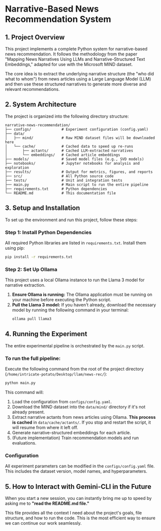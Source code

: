 # Narrative-Based News Recommendation System

## 1. Project Overview

This project implements a complete Python system for narrative-based news recommendation. It follows the methodology from the paper "Mapping News Narratives Using LLMs and Narrative-Structured Text Embeddings," adapted for use with the Microsoft MIND dataset.

The core idea is to extract the underlying narrative structure (the "who did what to whom") from news articles using a Large Language Model (LLM) and then use these structured narratives to generate more diverse and relevant recommendations.

## 2. System Architecture

The project is organized into the following directory structure:

```
narrative-news-recommendation/
├── configs/              # Experiment configuration (config.yaml)
├── data/
│   ├── mind/             # Raw MIND dataset files will be downloaded here
│   └── cache/            # Cached data to speed up re-runs
│       ├── actants/      # Cached LLM-extracted narratives
│       └── embeddings/   # Cached article embeddings
├── models/               # Saved model files (e.g., SVD models)
├── notebooks/            # Jupyter notebooks for analysis and exploration
├── results/              # Output for metrics, figures, and reports
├── src/                  # All Python source code
├── tests/                # Unit and integration tests
├── main.py               # Main script to run the entire pipeline
├── requirements.txt      # Python dependencies
└── README.md             # This documentation file
```

## 3. Setup and Installation

To set up the environment and run this project, follow these steps:

### Step 1: Install Python Dependencies

All required Python libraries are listed in `requirements.txt`. Install them using pip:

```bash
pip install -r requirements.txt
```

### Step 2: Set Up Ollama

This project uses a local Ollama instance to run the Llama 3 model for narrative extraction. 

1.  **Ensure Ollama is running:** The Ollama application must be running on your machine before executing the Python script.
2.  **Pull the Llama 3 model:** If you haven't already, download the necessary model by running the following command in your terminal:
    ```bash
    ollama pull llama3
    ```

## 4. Running the Experiment

The entire experimental pipeline is orchestrated by the `main.py` script.

### To run the full pipeline:

Execute the following command from the root of the project directory (`/home/intricate-potato/Desktop/llam/news-rec/`):

```bash
python main.py
```

This command will:
1.  Load the configuration from `configs/config.yaml`.
2.  Download the MIND dataset into the `data/mind/` directory if it's not already present.
3.  Extract narrative actants from news articles using Ollama. **This process is cached** in `data/cache/actants/`. If you stop and restart the script, it will resume from where it left off.
4.  Generate narrative-structured embeddings for each article.
5.  (Future implementation) Train recommendation models and run evaluations.

### Configuration

All experiment parameters can be modified in the `configs/config.yaml` file. This includes the dataset version, model names, and hyperparameters.

## 5. How to Interact with Gemini-CLI in the Future

When you start a new session, you can instantly bring me up to speed by asking me to **"read the README.md file."**

This file provides all the context I need about the project's goals, file structure, and how to run the code. This is the most efficient way to ensure we can continue our work seamlessly.
